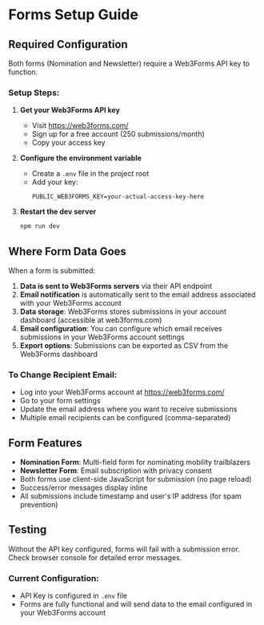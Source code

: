 # Forms Setup Guide

## Required Configuration

Both forms (Nomination and Newsletter) require a Web3Forms API key to function.

### Setup Steps:

1. **Get your Web3Forms API key**
   - Visit https://web3forms.com/
   - Sign up for a free account (250 submissions/month)
   - Copy your access key

2. **Configure the environment variable**
   - Create a `.env` file in the project root
   - Add your key:
     ```
     PUBLIC_WEB3FORMS_KEY=your-actual-access-key-here
     ```

3. **Restart the dev server**
   ```bash
   npm run dev
   ```

## Where Form Data Goes

When a form is submitted:
1. **Data is sent to Web3Forms servers** via their API endpoint
2. **Email notification** is automatically sent to the email address associated with your Web3Forms account
3. **Data storage**: Web3Forms stores submissions in your account dashboard (accessible at web3forms.com)
4. **Email configuration**: You can configure which email receives submissions in your Web3Forms account settings
5. **Export options**: Submissions can be exported as CSV from the Web3Forms dashboard

### To Change Recipient Email:
- Log into your Web3Forms account at https://web3forms.com/
- Go to your form settings
- Update the email address where you want to receive submissions
- Multiple email recipients can be configured (comma-separated)

## Form Features

- **Nomination Form**: Multi-field form for nominating mobility trailblazers
- **Newsletter Form**: Email subscription with privacy consent
- Both forms use client-side JavaScript for submission (no page reload)
- Success/error messages display inline
- All submissions include timestamp and user's IP address (for spam prevention)

## Testing

Without the API key configured, forms will fail with a submission error. Check browser console for detailed error messages.

### Current Configuration:
- API Key is configured in `.env` file
- Forms are fully functional and will send data to the email configured in your Web3Forms account